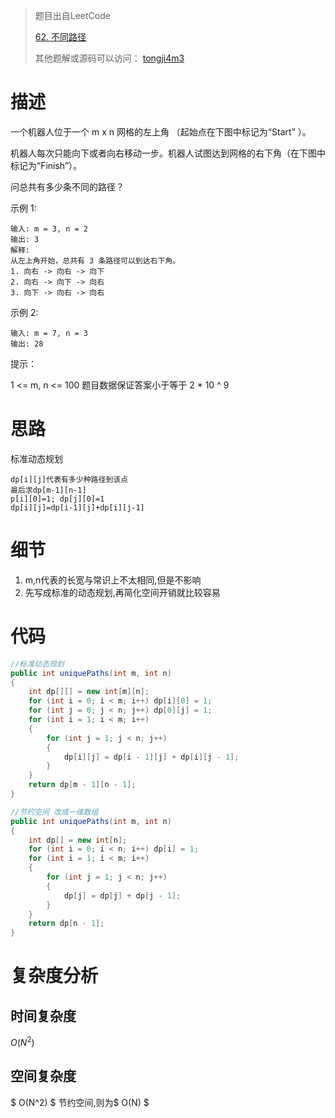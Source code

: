 > 题目出自LeetCode
>
> [62. 不同路径](https://leetcode-cn.com/problems/unique-paths/)
>
>  其他题解或源码可以访问： [tongji4m3](https://github.com/tongji4m3/LeetCode)



# 描述
一个机器人位于一个 m x n 网格的左上角 （起始点在下图中标记为“Start” ）。

机器人每次只能向下或者向右移动一步。机器人试图达到网格的右下角（在下图中标记为“Finish”）。

问总共有多少条不同的路径？

示例 1:
```
输入: m = 3, n = 2
输出: 3
解释:
从左上角开始，总共有 3 条路径可以到达右下角。
1. 向右 -> 向右 -> 向下
2. 向右 -> 向下 -> 向右
3. 向下 -> 向右 -> 向右

```
示例 2:
```
输入: m = 7, n = 3
输出: 28
```

提示：

1 <= m, n <= 100
题目数据保证答案小于等于 2 * 10 ^ 9


# 思路
标准动态规划
```
dp[i][j]代表有多少种路径到该点
最后求dp[m-1][n-1]
p[i][0]=1; dp[j][0]=1
dp[i][j]=dp[i-1][j]+dp[i][j-1]
```
# 细节

1. m,n代表的长宽与常识上不太相同,但是不影响
2. 先写成标准的动态规划,再简化空间开销就比较容易


# 代码

```java
//标准动态规划
public int uniquePaths(int m, int n)
{
    int dp[][] = new int[m][n];
    for (int i = 0; i < m; i++) dp[i][0] = 1;
    for (int j = 0; j < n; j++) dp[0][j] = 1;
    for (int i = 1; i < m; i++)
    {
        for (int j = 1; j < n; j++)
        {
            dp[i][j] = dp[i - 1][j] + dp[i][j - 1];
        }
    }
    return dp[m - 1][n - 1];
}
```

```java
//节约空间 改成一维数组
public int uniquePaths(int m, int n)
{
    int dp[] = new int[n];
    for (int i = 0; i < n; i++) dp[i] = 1;
    for (int i = 1; i < m; i++)
    {
        for (int j = 1; j < n; j++)
        {
            dp[j] = dp[j] + dp[j - 1];
        }
    }
    return dp[n - 1];
}
```



# 复杂度分析
## 时间复杂度

$O(N^2)$

## 空间复杂度
$ O(N^2) $
节约空间,则为$ O(N) $
